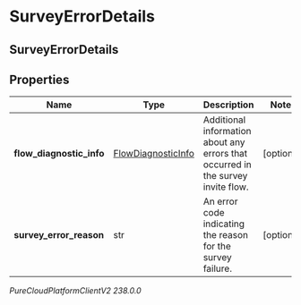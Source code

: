 # SurveyErrorDetails

## SurveyErrorDetails

## Properties

|Name | Type | Description | Notes|
|------------ | ------------- | ------------- | -------------|
| **flow_diagnostic_info** | [FlowDiagnosticInfo](FlowDiagnosticInfo) | Additional information about any errors that occurred in the survey invite flow. | [optional] |
| **survey_error_reason** | str | An error code indicating the reason for the survey failure. | [optional] |



_PureCloudPlatformClientV2 238.0.0_
